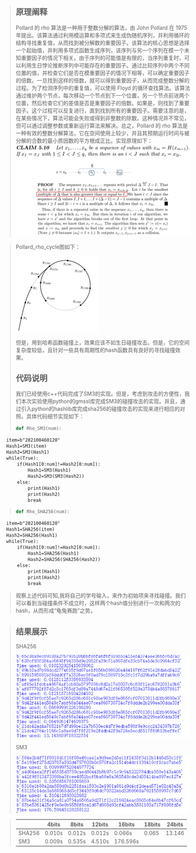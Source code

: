 > ## 原理阐释
> Pollard 的 rho 算法是一种用于整数分解的算法，由 John Pollard 在 1975 年提出。该算法通过利用模运算和多项式来生成伪随机序列，并利用循环的结构寻找重复值，从而找到被分解数的重要因子。该算法的核心思想是选择一个起始值，并利用多项式函数生成序列，该序列与另一个序列在模一个未知重要因子的情况下相关。由于序列的可能值是有限的，当序列重复时，可以利用生日悖论推断序列中可能存在的重要因子。通过比较序列中两个不同位置的值，并检查它们是否在模重要因子的情况下相等，可以确定重要因子的倍数。一旦找到这样的倍数，就可以得到重要因子，从而完成整数分解的过程。为了检测序列中的重复值，可以使用 Floyd 的循环查找算法。该算法通过维护两个节点，每次移动一个节点到下一个位置，另一个节点前进两个位置，然后检查它们的差值是否是重要因子的倍数。如果是，则找到了重要因子。这个过程可以反复进行，直到找到所有的重要因子。需要注意的是，在某些情况下，算法可能会失败或得到非整数的除数。这种情况并不常见，但可以通过调整参数或重新运行算法来解决。总之，Pollard 的 rho 算法是一种有效的整数分解算法，它在空间使用上较少，并且其预期运行时间与被分解的合数的最小质因数的平方根成正比。实现原理如下：
>![实现原理](proof.png)


>Pollard_rho_cycle图如下：
>
>
>![cycle](Pollard_rho_cycle.png)
>
>
>但是，用到哈希函数碰撞上，效果应该不如生日碰撞攻击。但是，它的空间复杂度较低，且针对一些具有周期性的hash函数具有良好的寻找碰撞效果。
> ## 代码说明
> 我们已经使用c++代码完成了SM3的实现。但是，考虑到攻击的方便性，我们本次实验使用python的gmssl库完成SM3的碰撞攻击的实现。并且，通过引入python的hashlib库完成sha256的碰撞攻击的实现来进行相应的对照。具体代码细节实现如下：
> 
>    ```python
>    def Rho_SM3(num):
      item=b"202100460120"
      Hash1=SM3(item)
      Hash2=SM3(Hash1)
      while(True):
          if(Hash1[0:num]!=Hash2[0:num]):
              Hash1=SM3(Hash1)
              Hash2=SM3(SM3(Hash2))
          else:
              print(Hash1)
              print(Hash2)
              break
> ``` python
> def Rho_SHA256(num):
      item=b"202100460120"
      Hash1=SHA256(item)
      Hash2=SHA256(Hash1)
      while(True):
          if(Hash1[0:num]!=Hash2[0:num]):
              Hash1=SHA256(Hash1)
              Hash2=SHA256(SHA256(Hash2))
          else:
              print(Hash1)
              print(Hash2)
              break

>
>
>观察上述代码可知,我将自己的学号输入，来作为初始项来寻找碰撞。我们可以看到当碰撞条件不成立时，这样两个hash值分别进行一次和两次的hash，从而形成“龟兔赛跑”之势。


>## 结果展示
>SHA256
>
>
>![](SHA256.png)
>
>
>SM3
>
>
>![](SM3.png)
>
>


>|        | 4bits  | 8bits | 12bits | 16bits | 18bits |24bits|
>|--------|--------|--------|--------|-------|--------|------|
>| SHA256 | 0.010s | 0.012s | 0.012s | 0.066s| 0.065   |13.146|
>| SM3    | 0.009s | 0.535s | 4.510s | 176.596s | |
>
